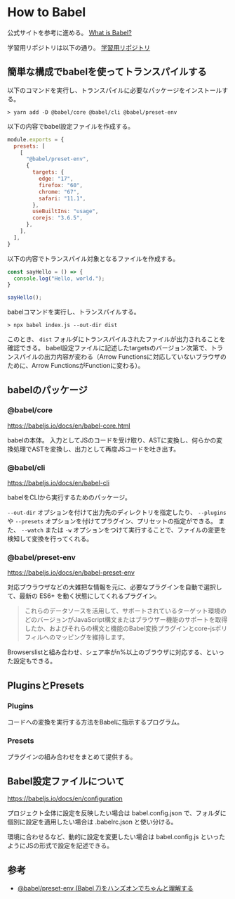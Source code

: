 # How to Babel

公式サイトを参考に進める。
[What is Babel?](https://babeljs.io/docs/en/)

学習用リポジトリは以下の通り。
[学習用リポジトリ](https://github.com/kkznch/learn-mini-react)

## 簡単な構成でbabelを使ってトランスパイルする
以下のコマンドを実行し、トランスパイルに必要なパッケージをインストールする。
```shell
> yarn add -D @babel/core @babel/cli @babel/preset-env                                  
```

以下の内容でbabel設定ファイルを作成する。
```js:babel.config.js
module.exports = {
  presets: [
    [
      "@babel/preset-env",
      {
        targets: {
          edge: "17",
          firefox: "60",
          chrome: "67",
          safari: "11.1",
        },
        useBuiltIns: "usage",
        corejs: "3.6.5",
      },
    ],
  ],
}
```

以下の内容でトランスパイル対象となるファイルを作成する。
```js:index.js
const sayHello = () => {
  console.log("Hello, world.");
}

sayHello();
```

babelコマンドを実行し、トランスパイルする。
```shell
> npx babel index.js --out-dir dist
```

このとき、 `dist` フォルダにトランスパイルされたファイルが出力されることを確認できる。
babel設定ファイルに記述したtargetsのバージョン次第で、トランスパイルの出力内容が変わる（Arrow Functionsに対応していないブラウザのために、Arrow FunctionsがFunctionに変わる）。


## babelのパッケージ
### @babel/core
https://babeljs.io/docs/en/babel-core.html

babelの本体。
入力としてJSのコードを受け取り、ASTに変換し、何らかの変換処理でASTを変換し、出力として再度JSコードを吐き出す。

### @babel/cli
https://babeljs.io/docs/en/babel-cli

babelをCLIから実行するためのパッケージ。

`--out-dir` オプションを付けて出力先のディレクトリを指定したり、 `--plugins` や `--presets` オプションを付けてプラグイン、プリセットの指定ができる。
また、 `--watch` または `-w` オプションをつけて実行することで、ファイルの変更を検知して変換を行ってくれる。

### @babel/preset-env  
https://babeljs.io/docs/en/babel-preset-env

対応ブウラウザなどの大雑把な情報を元に、必要なプラグインを自動で選択して、最新の ES6+ を動く状態にしてくれるプラグイン。

> これらのデータソースを活用して、サポートされているターゲット環境のどのバージョンがJavaScript構文またはブラウザー機能のサポートを取得したか、およびそれらの構文と機能のBabel変換プラグインとcore-jsポリフィルへのマッピングを維持します。

Browserslistと組み合わせ、シェア率がn%以上のブラウザに対応する、といった設定もできる。


## PluginsとPresets
### Plugins
コードへの変換を実行する方法をBabelに指示するプログラム。

### Presets
プラグインの組み合わせをまとめて提供する。


## Babel設定ファイルについて
https://babeljs.io/docs/en/configuration

プロジェクト全体に設定を反映したい場合は babel.config.json で、フォルダに個別に設定を適用したい場合は .babelrc.json と使い分ける。

環境に合わせるなど、動的に設定を変更したい場合は babel.config.js といったようにJSの形式で設定を記述できる。



## 参考
- [@babel/preset-env (Babel 7)をハンズオンでちゃんと理解する](https://zenn.dev/sa2knight/articles/67f6f5cc4ed5e26e391c)